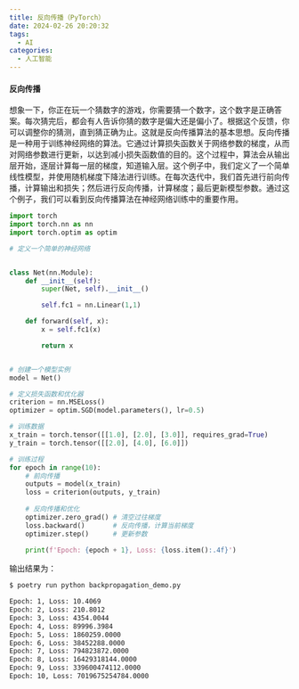 ```yaml
---
title: 反向传播（PyTorch）
date: 2024-02-26 20:20:32
tags:
  - AI
categories:
  - 人工智能
---
```


#### 反向传播

想象一下，你正在玩一个猜数字的游戏，你需要猜一个数字，这个数字是正确答案。每次猜完后，都会有人告诉你猜的数字是偏大还是偏小了。根据这个反馈，你可以调整你的猜测，直到猜正确为止。这就是反向传播算法的基本思想。反向传播是一种用于训练神经网络的算法。它通过计算损失函数关于网络参数的梯度，从而对网络参数进行更新，以达到减小损失函数值的目的。这个过程中，算法会从输出层开始，逐层计算每一层的梯度，知道输入层。这个例子中，我们定义了一个简单线性模型，并使用随机梯度下降法进行训练。在每次迭代中，我们首先进行前向传播，计算输出和损失；然后进行反向传播，计算梯度；最后更新模型参数。通过这个例子，我们可以看到反向传播算法在神经网络训练中的重要作用。
<!-- more -->

```python
import torch
import torch.nn as nn
import torch.optim as optim

# 定义一个简单的神经网络


class Net(nn.Module):
    def __init__(self):
        super(Net, self).__init__()

        self.fc1 = nn.Linear(1,1)

    def forward(self, x):
        x = self.fc1(x)

        return x


# 创建一个模型实例
model = Net()

# 定义损失函数和优化器
criterion = nn.MSELoss()
optimizer = optim.SGD(model.parameters(), lr=0.5)

# 训练数据
x_train = torch.tensor([[1.0], [2.0], [3.0]], requires_grad=True)
y_train = torch.tensor([[2.0], [4.0], [6.0]])

# 训练过程
for epoch in range(10):
    # 前向传播
    outputs = model(x_train)
    loss = criterion(outputs, y_train)
    
    # 反向传播和优化
    optimizer.zero_grad() # 清空过往梯度
    loss.backward()       # 反向传播，计算当前梯度
    optimizer.step()      # 更新参数
    
    print(f'Epoch: {epoch + 1}, Loss: {loss.item():.4f}')

```
输出结果为：
```bash
$ poetry run python backpropagation_demo.py 

Epoch: 1, Loss: 10.4069
Epoch: 2, Loss: 210.8012
Epoch: 3, Loss: 4354.0044
Epoch: 4, Loss: 89996.3984
Epoch: 5, Loss: 1860259.0000
Epoch: 6, Loss: 38452288.0000
Epoch: 7, Loss: 794823872.0000
Epoch: 8, Loss: 16429318144.0000
Epoch: 9, Loss: 339600474112.0000
Epoch: 10, Loss: 7019675254784.0000
```